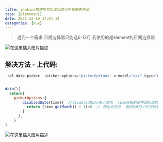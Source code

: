 ```yaml
---
title: jenkins构建项目后发现访问不到静态资源
tags: [elememtUI]
date: 2021-12-10 17:04:14
categories: [vue]
---
```


> 遇到一个需求  日期选择器只能选6-12月  我使用的是element的日期选择器 

![在这里插入图片描述](https://img-blog.csdnimg.cn/16079be701554e929846d1235cf059fb.png?x-oss-process=image/watermark,type_d3F5LXplbmhlaQ,shadow_50,text_Q1NETiBA5paH55qTenp6eg==,size_17,color_FFFFFF,t_70,g_se,x_16)
 ## 解决方法  - 上代码:

```javascript
 <el-date-picker  :picker-options="pickerOptions" v-model="xxx" type="month" value-format="yyyy-MM" />


data(){
  return{
	pickerOptions:{
        disabledDate(time){  //disabledDate表示禁用  time获取的是中国标准时间
          return (time.getMonth() + 1)<6  // 转化成月份  返回比6月小的月份禁用他
        }
      },
	}
}
```
![在这里插入图片描述](https://img-blog.csdnimg.cn/8d36f8b8a1d64af6aa14abd5a2c7a9c5.png?x-oss-process=image/watermark,type_d3F5LXplbmhlaQ,shadow_50,text_Q1NETiBA5paH55qTenp6eg==,size_20,color_FFFFFF,t_70,g_se,x_16)

 